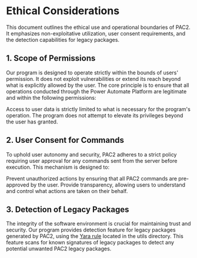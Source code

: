 # Ethical Considerations

This document outlines the ethical use and operational boundaries of PAC2. It emphasizes non-exploitative utilization, user consent requirements, and the detection capabilities for legacy packages.

## 1. Scope of Permissions

Our program is designed to operate strictly within the bounds of users' permission. It does not exploit vulnerabilities or extend its reach beyond what is explicitly allowed by the user. The core principle is to ensure that all operations conducted through the Power Automate Platform are legitimate and within the following permissions:

Access to user data is strictly limited to what is necessary for the program's operation.
The program does not attempt to elevate its privileges beyond the user has granted.

## 2. User Consent for Commands

To uphold user autonomy and security, PAC2 adheres to a strict policy requiring user approval for any commands sent from the server before execution. This mechanism is designed to:

Prevent unauthorized actions by ensuring that all PAC2 commands are pre-approved by the user.
Provide transparency, allowing users to understand and control what actions are taken on their behalf.

## 3. Detection of Legacy Packages

The integrity of the software environment is crucial for maintaining trust and security. Our program provides detection feature for legacy packages generated by PAC2, using the [Yara rule](../utils/powerautomate_c2.yara) located in the utils directory. This feature scans for known signatures of legacy packages to detect any potential unwanted PAC2 legacy packages.
